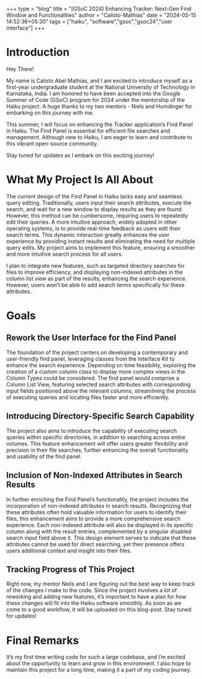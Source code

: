 +++
type = "blog"
title = "[GSoC 2024] Enhancing Tracker: Next-Gen Find Window and Functionalities"
author = "Calisto-Mathias"
date = "2024-05-15 14:52:36+05:30"
tags = ["haiku", "software","gsoc","gsoc24","user interface"]
+++

# Introduction

Hey There!

My name is Calisto Abel Mathias, and I am excited to introduce myself as a first-year undergraduate student at the National University of Technology in Karnataka, India. I am honored to have been accepted into the Google Summer of Code (GSoC) program for 2024 under the mentorship of the Haiku project. A huge thanks to my two mentors - Niels and Humdinger for embarking on this journey with me.

This summer, I will focus on enhancing the Tracker application’s Find Panel in Haiku. The Find Panel is essential for efficient file searches and management. Although new to Haiku, I am eager to learn and contribute to this vibrant open-source community.

Stay tuned for updates as I embark on this exciting journey!

# What My Project Is All About

The current design of the Find Panel in Haiku lacks easy and seamless query editing. Traditionally, users input their search attributes, execute the search, and wait for a new window to display results as they are found. However, this method can be cumbersome, requiring users to repeatedly edit their queries. A more intuitive approach, widely adopted in other operating systems, is to provide real-time feedback as users edit their search terms. This dynamic interaction greatly enhances the user experience by providing instant results and eliminating the need for multiple query edits. My project aims to implement this feature, ensuring a smoother and more intuitive search process for all users.

I plan to integrate new features, such as targeted directory searches for files to improve efficiency, and displaying non-indexed attributes in the column list view as part of the results, enhancing the search experience. However, users won’t be able to add search terms specifically for these attributes.

# Goals

## Rework the User Interface for the Find Panel

The foundation of the project centers on developing a contemporary and user-friendly find panel, leveraging classes from the Interface Kit to enhance the search experience. Depending on time feasibility, exploring the creation of a custom column class to display more complex views in the Column Types could be considered. The find panel would comprise a Column List View, featuring selected search attributes with corresponding input fields positioned above the relevant columns, streamlining the process of executing queries and locating files faster and more efficiently.

## Introducing Directory-Specific Search Capability

The project also aims to introduce the capability of executing search queries within specific directories, in addition to searching across entire volumes. This feature enhancement will offer users greater flexibility and precision in their file searches, further enhancing the overall functionality and usability of the find panel.

## Inclusion of Non-Indexed Attributes in Search Results

In further enriching the Find Panel’s functionality, the project includes the incorporation of non-indexed attributes in search results. Recognizing that these attributes often hold valuable information for users to identify their files, this enhancement aims to provide a more comprehensive search experience. Each non-indexed attribute will also be displayed in its specific column along with the result entries, complemented by a singular disabled search input field above it. This design element serves to indicate that these attributes cannot be used for direct searching, yet their presence offers users additional context and insight into their files.

## Tracking Progress of This Project

Right now, my mentor Neils and I are figuring out the best way to keep track of the changes I make to the code. Since the project involves a lot of reworking and adding new features, it’s important to have a plan for how these changes will fit into the Haiku software smoothly. As soon as we come to a good workflow, it will be uploaded on this blog-post. Stay tuned for updates!

# Final Remarks

It’s my first time writing code for such a large codebase, and I’m excited about the opportunity to learn and grow in this environment. I also hope to maintain this project for a long time, making it a part of my coding journey.

